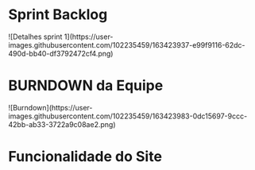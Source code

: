 <H1>Sprint Backlog </H1>
![Detalhes sprint 1](https://user-images.githubusercontent.com/102235459/163423937-e99f9116-62dc-490d-bb40-df3792472cf4.png)

<H1>BURNDOWN da Equipe </H1>
![Burndown](https://user-images.githubusercontent.com/102235459/163423983-0dc15697-9ccc-42bb-ab33-3722a9c08ae2.png)


<H1> Funcionalidade do Site </h1>

